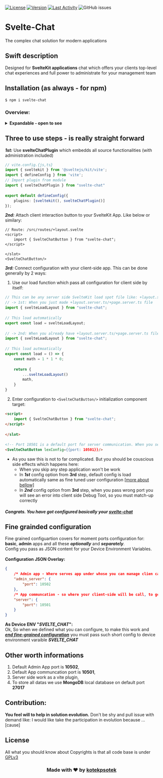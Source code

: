 [![License](https://img.shields.io/github/license/kotekpsotek/svelte-chat?logoColor=blue)](https://github.com/kotekpsotek/svelte-chat)
[![Version](https://img.shields.io/npm/v/svelte-chat)](https://github.com/kotekpsotek/svelte-chat)
[![Last Activity](https://img.shields.io/github/commit-activity/w/kotekpsotek/svelte-chat
)](https://github.com/kotekpsotek/svelte-chat)
![GitHub issues](https://img.shields.io/github/issues/kotekpsotek/svelte-chat)

# Svelte-Chat
The complex chat solution for modern applications

## Swift description
Designed for **SvelteKit applications** chat which offers your clients top-level chat experiences and full power to administrate for your management team

## Installation (as always - for npm)
```bash
$ npm i svelte-chat
```

### Overview:
<details>
    <summary>
        <b>Expandable - open to see</b>
    </summary>
    <h3><b>For clients app</b></h3>
    <ul>
        <li>Chat interaction on page content background</li>
        <img src="./docs/client/svelteChatInteraction.png" alt="Svelte-Chat Imteraction element">
        <li>Empty Chat List</li>
        <img src="./docs/client/svelteEmptyChatList.png" alt="Empty chat list">
        <li>Chat lists with some</li>
        <img src="./docs/client/svelteChatsList.png" alt="Chat list with some chats">
        <li>Particular selected chat</li>
        <img src="./docs/client/svelteChatBubbles.png" alt="Chat message bubles">
    </ul>
    <br>
    <h3><b>For admins app</b></h3>
    <ul>
        <li>Activiteies required to be an admin and stop</li>
        <ul>
            <li>Signup</li>
            <img src="./docs/admin/signup.png">
            <li>Signin</li>
            <img src="./docs/admin/signin.png">
            <li>Logout</li>
            <img src="./docs/admin/logout.png">
        </ul>
        <li>Admin Panel</li>
        <ul>
            <li>Empty one</li>
            <img src="./docs/admin/adminPanelEmpty.png">
            <li>One with open cases</li>
            <img src="./docs/admin/adminPanel.png">
        </ul>
        <li>Chat conversation</li>
        <ul>
            <li>Messages and task/send-bar</li>
            <img src="./docs/admin/chatConversation.png">
            <li>Chat Management Menu</li>
            <img src="./docs/admin/chatManagementOptions.png">
        </ul>
    </ul>
</details>

## **Three to use steps - is really straight forward**
***1st:*** Use **svelteChatPlugin** which embedds all source functionalities (with administration included)
```typescript
// vite.config.{js,ts}
import { sveltekit } from '@sveltejs/kit/vite';
import { defineConfig } from 'vite';
// Import plugin from module
import { svelteChatPlugin } from "svelte-chat"

export default defineConfig({
	plugins: [sveltekit(), svelteChatPlugin()]
});
```

***2nd:*** Attach client interaction button to your SvelteKit App. Like below or similary:
```svelte
// Route: /src/routes/+layout.svelte
<script>
    import { SvelteChatButton } from "svelte-chat";
</script>

</slot>
<SvelteChatButton/>
```

***3rd:*** Connect configuration with your client-side app. This can be done generally by 2 ways:
1. Use our load function which pass all configuration for client side by itself:
<!-- (for my the simplest one) -->
```TypeScript
// This can be any server side SvelteKit load spot file like: +layout.server.ts located in scope where 'SvelteChatButton' is used
// -> 1st: When you just made +layout.server.ts/+page.server.ts file
import { svelteLoadLayout } from "svelte-chat";

// This load automatically
export const load = svelteLoadLayout;

// -> 2nd: When you already have +layout.server.ts/+page.server.ts file
import { svelteLoadLayout } from "svelte-chat";

// This load autmoatically
export const load = () => {
    const math = 1 * 1 * 0;

    return {
        ...svelteLoadLayout()
        math,
    }
}
```

2. Enter configuration to ```<SvelteChatButton/>``` initialization component target:

```HTML
<script>
    import { SvelteChatButton } from "svelte-chat";
</script>

</slot>

<!-- Port 10501 is a default port for server communication. When you setup other port, pass here -->
<SvelteChatButton lexConfig={{port: 10501}}/>
```

- As you saw this is not to far complicated. But you should be couscious side effects which happens here:
    - When you skip any step application won't be work
    - In ***1st*** config option from **3rd** step, default config is load automatically same as fine tuned user configuration <u>[more about bellow]</u>
    - In ***2nd*** config option from **3rd** step, when you pass wrong port you will see an error into client side Debug Tool, so you must match-up correctly

<h5>Congrats. You have got configured basically your <u>svelte-chat</u></h5>

## Fine grainded configuration
Fine grained configuartion covers for moment ports configuration for: **basic**, **admin** apps and all these ***optionally*** and ***separately***.<br/>
Config you pass as JSON content for your Device Environment Variables.<br/><br/>
**Configuration JSON Overlay:**
```JSON
{
    /* Admin app - Where serves app under whose you can manage clien cases */
    "admin_server": {
        "port": 10502
    },
    /* App communcation - so where your client-side will be call, to get and send informations */
    "server": {
        "port": 10501
    }
}
```

**As Device ENV "***SVELTE_CHAT***":**<br/>
Ok, So when we defined what you can configure, to make this work and <u>***end fine-grained configuration***</u> you must pass such short config to device environment varaible ***SVELTE_CHAT***


## Other worth informations
1. Default Admin App port is **10502**,
2. Default App communcation port is **10501**,
3. Server side work as a vite plugin,
4. To store all datas we use **MongoDB** local database on default port **27017**
<!-- 4. Default database is MongoDB and you should have it on your local machine port 27017 -->

## Contribution:
**You feel will to help in solution evolution.** Don't be shy and pull issue with demand like: I would like take the participation in evolution because ...[cause]

## License
All what you should know about Copyrights is that all code base is under <u>GPLv3</u>

<h3 align="center">Made with ❤️ by <b><a href="https://github.com/kotekpsotek">kotekpsotek</a></b></h3>
